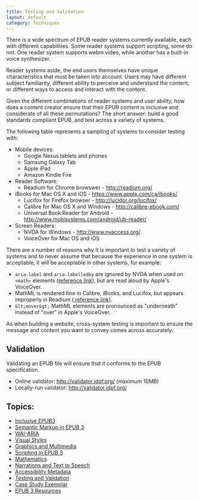 ```yaml
---
title: Testing and Validation
layout: default
category: Techniques
---
```


There is a wide spectrum of EPUB reader systems currently available, each with different capabilities. Some reader systems support scripting, some do not. One reader system supports webm video, while another has a built-in voice synthesizer.

Reader systems aside, the end users themselves have unique characteristics that must be taken into account. Users may have different subject familiarity, different ability to perceive and understand the content, or different ways to access and interact with the content.

Given the different combinations of reader systems and user ability, how does a content creator ensure that their EPUB content is inclusive and considerate of all these permutations? The short answer: build a good standards compliant EPUB, and test across a variety of systems.

The following table represents a sampling of systems to consider testing with:

* Mobile devices:
   * Google Nexus tablets and phones
   * Samsung Galaxy Tab
   * Apple iPad
   * Amazon Kindle Fire
* Reader Software:
   * Readium for Chrome browswer - <a rel="nofollow" target="_blank" class="link-external" href="http://readium.org/">http://readium.org/</a>
* iBooks for Mac OS X and iOS - <a href="https://www.apple.com/ca/ibooks/" rel="nofollow" target="_blank" class="link-external">https://www.apple.com/ca/ibooks/</a>
   * Lucifox for Firefox browser - <a rel="nofollow" target="_blank" class="link-external" href="http://lucidor.org/lucifox/">http://lucidor.org/lucifox/</a>
   * Calibre for Mac OS X and Windows - <a rel="nofollow" target="_blank" class="link-external" href="http://calibre-ebook.com/">http://calibre-ebook.com/</a>
   * Universal Book Reader for Android - <a rel="nofollow" target="_blank" class="link-external" href="http://www.mobisystems.com/android/ub-reader/">http://www.mobisystems.com/android/ub-reader/</a>
* Screen Readers:
   * NVDA for Windows - <a rel="nofollow" target="_blank" class="link-external" href="http://www.nvaccess.org/">http://www.nvaccess.org/</a>
   * VoiceOver for Mac OS and iOS

There are a number of reasons why it is important to test a variety of systems and to never assume that because the experience in one system is acceptable, it will be acceptable in other systems, for example:

* `aria-label` and `aria-labelledby` are ignored by NVDA when used on `<math>` elements (<a rel="nofollow" target="_blank" class="link-external" href="http://community.nvda-project.org/ticket/4422">reference link</a>), but are read aloud by Apple's VoiceOver.
* MathML is rendered fine in Calibre, iBooks, and Lucifox, but appears improperly in Readium (<a rel="nofollow" target="_blank" class="link-external" href="http://idpf.org/forum/topic-1618"> reference link</a>).
* `&lt;mover&gt;` MathML elements are pronounced as "underneath" instead of "over" in Apple's VoiceOver.

As when building a website, cross-system testing is important to ensure the message and content you want to convey comes across accurately.

## Validation ##

Validating an EPUB file will ensure that it conforms to the EPUB specification.

* Online validator: <a rel="nofollow" target="_blank" class="link-external" href="http://validator.idpf.org/">http://validator.idpf.org/</a> (maximum 10MB)
* Locally-run validator: <a rel="nofollow" target="_blank" class="link-external" href="https://github.com/idpf/epubcheck">http://validator.idpf.org/</a>


## Topics:
* [Inclusive EPUB3](InclusiveEPUB3.html)
* [Semantic Markup in EPUB 3](SemanticMarkupInEPUB3.html)
* [WAI-ARIA](WAI-ARIA.html)
* [Visual Styles](VisualStyles.html)
* [Graphics and Multimedia](GraphicsAndMultimedia.html)
* [Scripting in EPUB 3](ScriptingInEPUB3.html)
* [Mathematics](Mathematics.html)
* [Narrations and Text to Speech](NarrationsAndTextToSpeech.html)
* [Accessibility Metadata](AccessibilityMetadata.html)
* [Testing and Validation](TestingAndValidation.html)
* [Case Study Exemplar](CaseStudyExemplar.html)
* [EPUB 3 Resources](EPUB3Resources.html)
